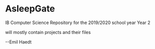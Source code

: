 # AsleepGate

IB Computer Science Repository for the 2019/2020 school year
Year 2

will mostly contain projects and their files

--Emil Haedt
